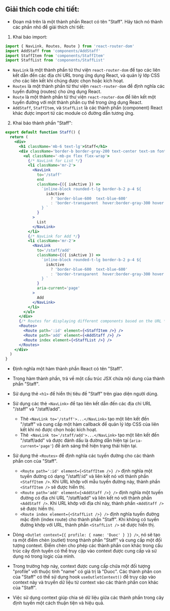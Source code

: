 ## Giải thích code chi tiết:

- Đoạn mã trên là một thành phần React có tên "Staff". Hãy tách nó thành các phần nhỏ để giải thích chi tiết:

1. Khai báo import:

```jsx
import { NavLink, Routes, Route } from 'react-router-dom'
import AddStaff from 'components/AddStaff'
import StaffItem from 'components/StaffItem'
import StaffList from 'components/StaffList'
```

- `NavLink` là một thành phần từ thư viện `react-router-dom` để tạo các liên kết dẫn đến các địa chỉ URL trong ứng dụng React, và quản lý lớp CSS cho các liên kết khi chúng được chọn hoặc kích hoạt.
- `Routes` là một thành phần từ thư viện `react-router-dom` để định nghĩa các tuyến đường (routes) cho ứng dụng React.
- `Route` là một thành phần từ thư viện `react-router-dom` để liên kết một tuyến đường với một thành phần cụ thể trong ứng dụng React.
- `AddStaff`, `StaffItem`, và `StaffList` là các thành phần (component) React khác được import từ các module có đường dẫn tương ứng.

2. Khai báo thành phần "Staff":

```jsx
export default function Staff() {
  return (
    <div>
      <h1 className='mb-6 text-lg'>Staff</h1>
      <div className='border-b border-gray-200 text-center text-sm font-medium text-gray-500'>
        <ul className='-mb-px flex flex-wrap'>
          {/* NavLink for List */}
          <li className='mr-2'>
            <NavLink
              to='/staff'
              end
              className={({ isActive }) =>
                `inline-block rounded-t-lg border-b-2 p-4 ${
                  isActive
                    ? 'border-blue-600  text-blue-600'
                    : 'border-transparent  hover:border-gray-300 hover:text-gray-600'
                } `
              }
            >
              List
            </NavLink>
          </li>
          {/* NavLink for Add */}
          <li className='mr-2'>
            <NavLink
              to='/staff/add'
              className={({ isActive }) =>
                `inline-block rounded-t-lg border-b-2 p-4 ${
                  isActive
                    ? 'border-blue-600  text-blue-600'
                    : 'border-transparent  hover:border-gray-300 hover:text-gray-600'
                } `
              }
              aria-current='page'
            >
              Add
            </NavLink>
          </li>
        </ul>
      </div>
      {/* Routes for displaying different components based on the URL */}
      <Routes>
        <Route path=':id' element={<StaffItem />} />
        <Route path='add' element={<AddStaff />} />
        <Route index element={<StaffList />} />
      </Routes>
    </div>
  )
}
```

- Định nghĩa một hàm thành phần React có tên "Staff".
- Trong hàm thành phần, trả về một cấu trúc JSX chứa nội dung của thành phần "Staff".
- Sử dụng thẻ `<h1>` để hiển thị tiêu đề "Staff" trên giao diện người dùng.

- Sử dụng các thẻ `<NavLink>` để tạo liên kết dẫn đến các địa chỉ URL "/staff" và "/staff/add".

  - Thẻ `<NavLink to='/staff'>...</NavLink>` tạo một liên kết đến "/staff" và cung cấp một hàm callback để quản lý lớp CSS của liên kết khi nó được chọn hoặc kích hoạt.
  - Thẻ` <NavLink to='/staff/add'>...</NavLink>` tạo một liên kết đến "/staff/add" và được đánh dấu là đường dẫn hiện tại (`aria-current='page'`) để ánh sáng thể hiện trạng thái hiện tại.

- Sử dụng thẻ `<Routes>` để định nghĩa các tuyến đường cho các thành phần con của "Staff".

  - `<Route path=':id' element={<StaffItem />} />` định nghĩa một tuyến đường có dạng "/staff/:id" và liên kết nó với thành phần `<StaffItem />`. Khi URL khớp với mẫu tuyến đường này, thành phần `<StaffItem />` sẽ được hiển thị.
  - `<Route path='add' element={<AddStaff />} />` định nghĩa một tuyến đường có địa chỉ URL "/staff/add" và liên kết nó với thành phần `<AddStaff />`. Khi URL khớp với địa chỉ này, thành phần `<AddStaff />` sẽ được hiển thị.
  - `<Route index element={<StaffList />} />` định nghĩa tuyến đường mặc định (index route) cho thành phần "Staff". Khi không có tuyến đường khớp với URL, thành phần `<StaffList />` sẽ được hiển thị.

- Dòng `<Outlet context={{ profile: { name: 'Duoc' } }} />`, nó sẽ tạo ra một điểm chèn (outlet) trong thành phần "Staff" và cung cấp một đối tượng context. Điểm chèn cho phép các thành phần con khác trong cấu trúc cây định tuyến có thể truy cập vào context được cung cấp và sử dụng nó trong logic của mình.

- Trong trường hợp này, context được cung cấp chứa một đối tượng "profile" với thuộc tính "name" có giá trị là "Duoc". Các thành phần con của "Staff" có thể sử dụng hook `useOutletContext()` để truy cập vào context này và truyền dữ liệu từ context vào các thành phần con khác của "Staff".

- Việc sử dụng context giúp chia sẻ dữ liệu giữa các thành phần trong cây định tuyến một cách thuận tiện và hiệu quả.
